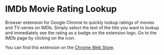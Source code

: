 # IMDb Movie Rating Lookup

Browser extension for Google Chrome to quickly lookup ratings of movies and TV-series on IMDb. Simply select the text of the title you want to lookup and immediately see the rating as a badge on the extension logo. Go to the IMDb page by clicking on the icon.

You can find this extension on the [Chrome Web Store](https://chrome.google.com/webstore/detail/imdb-movie-rating-lookup/fohpjjaogmfpklhnopgmlodipjjjdgpg?hl=en).
